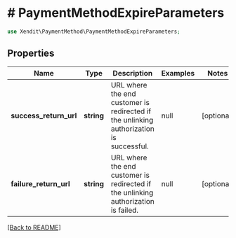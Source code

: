 # # PaymentMethodExpireParameters


```php
use Xendit\PaymentMethod\PaymentMethodExpireParameters;
```

## Properties

Name | Type | Description | Examples | Notes
------------ | ------------- | ------------- | ------------- | ------------- 
**success_return_url** | **string** | URL where the end customer is redirected if the unlinking authorization is successful. | null |  [optional]
**failure_return_url** | **string** | URL where the end customer is redirected if the unlinking authorization is failed. | null |  [optional]

[[Back to README]](../../README.md)
